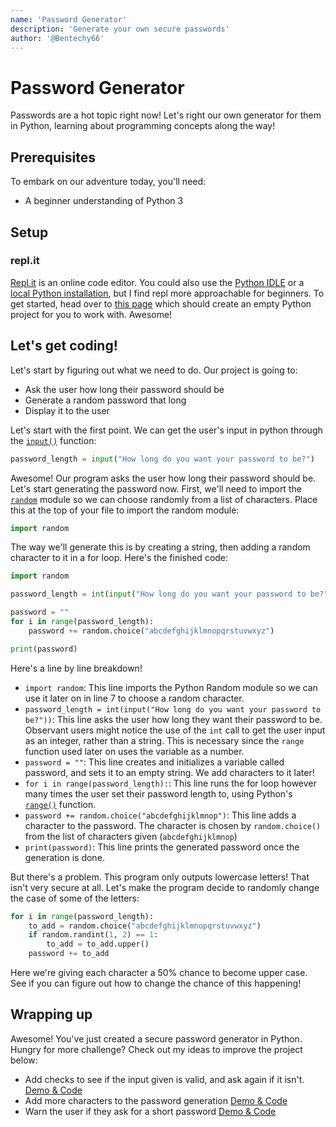 ```yaml
---
name: 'Password Generator'
description: 'Generate your own secure passwords'
author: '@Bentechy66'
---
```


# Password Generator
Passwords are a hot topic right now! Let's right our own generator for them in Python, learning about programming concepts along the way!

## Prerequisites
To embark on our adventure today, you'll need:
 - A beginner understanding of Python 3

## Setup

### repl.it
[Repl.it](https://repl.it) is an online code editor. You could also use the [Python IDLE](https://docs.python.org/3/library/idle.html) or a [local Python installation](https://www.python.org/downloads/), but I find repl more approachable for beginners. To get started, head over to [this page](https://repl.it/languages/python3) which should create an empty Python project for you to work with. Awesome!

## Let's get coding!
Let's start by figuring out what we need to do. Our project is going to:
 - Ask the user how long their password should be
 - Generate a random password that long
 - Display it to the user

Let's start with the first point.
We can get the user's input in python through the [`input()`](https://www.w3schools.com/python/ref_func_input.asp) function:
```py
password_length = input("How long do you want your password to be?")
```

Awesome! Our program asks the user how long their password should be. Let's start generating the password now.
First, we'll need to import the [`random`](https://docs.python.org/3/library/random.html) module so we can choose randomly from a list of characters. Place this at the top of your file to import the random module:
```py
import random
```

The way we'll generate this is by creating a string, then adding a random character to it in a for loop. Here's the finished code:
```py
import random

password_length = int(input("How long do you want your password to be?"))

password = ""
for i in range(password_length):
    password += random.choice("abcdefghijklmnopqrstuvwxyz")

print(password)
```
Here's a line by line breakdown!
 - `import random`: This line imports the Python Random module so we can use it later on in line 7 to choose a random character.
 - `password_length = int(input("How long do you want your password to be?"))`: This line asks the user how long they want their password to be. Observant users might notice the use of the `int` call to get the user input as an integer, rather than a string. This is necessary since the `range` function used later on uses the variable as a number.
 - `password = ""`: This line creates and initializes a variable called password, and sets it to an empty string. We add characters to it later!
 - `for i in range(password_length):`: This line runs the for loop however many times the user set their password length to, using Python's [`range()`](https://www.w3schools.com/python/ref_func_range.asp) function.
 - `password += random.choice("abcdefghijklmnop")`: This line adds a character to the password. The character is chosen by `random.choice()` from the list of characters given (`abcdefghijklmnop`)
 - `print(password)`: This line prints the generated password once the generation is done.

But there's a problem. This program only outputs lowercase letters! That isn't very secure at all. Let's make the program decide to randomly change the case of some of the letters:
```py
for i in range(password_length):
    to_add = random.choice("abcdefghijklmnopqrstuvwxyz")
    if random.randint(1, 2) == 1:
        to_add = to_add.upper()
    password += to_add
```
Here we're giving each character a 50% chance to become upper case. See if you can figure out how to change the chance of this happening!

## Wrapping up
Awesome! You've just created a secure password generator in Python. Hungry for more challenge? Check out my ideas to improve the project below:
 - Add checks to see if the input given is valid, and ask again if it isn't. [Demo & Code](https://repl.it/@BenjaminGRIFFIT/PassGen-InputCheck)
 - Add more characters to the password generation [Demo & Code](https://repl.it/@BenjaminGRIFFIT/PassGen-MoreChars)
 - Warn the user if they ask for a short password [Demo & Code](https://repl.it/@BenjaminGRIFFIT/PassGen-ShortCheck)
